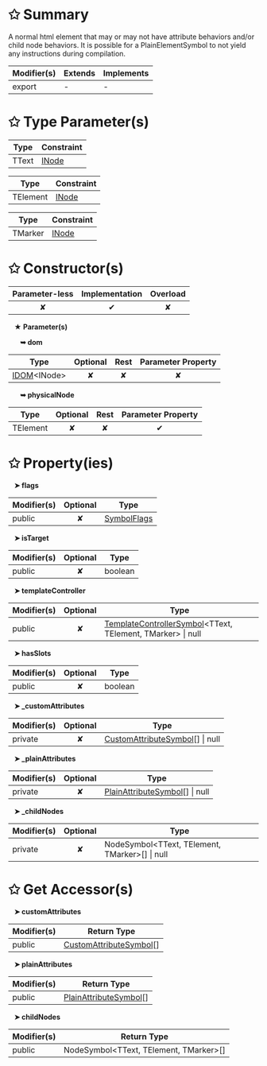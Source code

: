 # &#10025; Summary

A normal html element that may or may not have attribute behaviors and/or child node behaviors.
It is possible for a PlainElementSymbol to not yield any instructions during compilation.

| Modifier(s)                            | Extends                      | Implements                                    |
|----------------------------------------|------------------------------|-----------------------------------------------|
| export | - | - |

# &#10025; Type Parameter(s)

| Type  | Constraint                               |
| ----- | ---------------------------------------- |
| TText | [INode](/runtime/interface/dom/inode.md) |

| Type     | Constraint                               |
| -------- | ---------------------------------------- |
| TElement | [INode](/runtime/interface/dom/inode.md) |

| Type    | Constraint                               |
| ------- | ---------------------------------------- |
| TMarker | [INode](/runtime/interface/dom/inode.md) |

# &#10025; Constructor(s)

| Parameter-less                         | Implementation                          | Overload                          |
|:--------------------------------------:|:---------------------------------------:|:---------------------------------:|
| ✘ | ✔ | ✘ |

&nbsp;&nbsp; **&#9733; Parameter(s)**

&nbsp;&nbsp;&nbsp;&nbsp;&nbsp; **&#10149; dom**

| Type                        | Optional                           | Rest                          | Parameter Property                          |
|-----------------------------|:----------------------------------:|:-----------------------------:|:-------------------------------------------:|
| [IDOM](/runtime/variable/dom/idom.md)&lt;INode&gt; | ✘  | ✘ | ✘ |

&nbsp;&nbsp;&nbsp;&nbsp;&nbsp; **&#10149; physicalNode**

| Type                        | Optional                           | Rest                          | Parameter Property                          |
|-----------------------------|:----------------------------------:|:-----------------------------:|:-------------------------------------------:|
| TElement | ✘  | ✘ | ✔ |

# &#10025; Property(ies)

&nbsp;&nbsp; **&#10148; flags**

| Modifier(s)                               | Optional                           | Type                         |
|-------------------------------------------|:----------------------------------:|------------------------------|
| public | ✘ | [SymbolFlags](/jit/enum/semantic-model/symbolflags.md) |

&nbsp;&nbsp; **&#10148; isTarget**

| Modifier(s)                               | Optional                           | Type                         |
|-------------------------------------------|:----------------------------------:|------------------------------|
| public | ✘ | boolean |

&nbsp;&nbsp; **&#10148; templateController**

| Modifier(s)                               | Optional                           | Type                         |
|-------------------------------------------|:----------------------------------:|------------------------------|
| public | ✘ | [TemplateControllerSymbol](/jit/class/semantic-model/templatecontrollersymbol.md)&lt;TText, TElement, TMarker&gt; &#124; null |

&nbsp;&nbsp; **&#10148; hasSlots**

| Modifier(s)                               | Optional                           | Type                         |
|-------------------------------------------|:----------------------------------:|------------------------------|
| public | ✘ | boolean |

&nbsp;&nbsp; **&#10148; &#95;customAttributes**

| Modifier(s)                               | Optional                           | Type                         |
|-------------------------------------------|:----------------------------------:|------------------------------|
| private | ✘ | [CustomAttributeSymbol](/jit/class/semantic-model/customattributesymbol.md)[] &#124; null |

&nbsp;&nbsp; **&#10148; &#95;plainAttributes**

| Modifier(s)                               | Optional                           | Type                         |
|-------------------------------------------|:----------------------------------:|------------------------------|
| private | ✘ | [PlainAttributeSymbol](/jit/class/semantic-model/plainattributesymbol.md)[] &#124; null |

&nbsp;&nbsp; **&#10148; &#95;childNodes**

| Modifier(s)                               | Optional                           | Type                         |
|-------------------------------------------|:----------------------------------:|------------------------------|
| private | ✘ | NodeSymbol&lt;TText, TElement, TMarker&gt;[] &#124; null |

# &#10025; Get Accessor(s)

&nbsp;&nbsp; **&#10148; customAttributes**

| Modifier(s)                              | Return Type                       |
|------------------------------------------|-----------------------------------|
| public | [CustomAttributeSymbol](/jit/class/semantic-model/customattributesymbol.md)[] |

&nbsp;&nbsp; **&#10148; plainAttributes**

| Modifier(s)                              | Return Type                       |
|------------------------------------------|-----------------------------------|
| public | [PlainAttributeSymbol](/jit/class/semantic-model/plainattributesymbol.md)[] |

&nbsp;&nbsp; **&#10148; childNodes**

| Modifier(s)                              | Return Type                       |
|------------------------------------------|-----------------------------------|
| public | NodeSymbol&lt;TText, TElement, TMarker&gt;[] |
